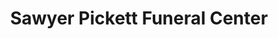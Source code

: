 ---
title: "Sawyer Pickett Funeral Center"
url: /north-vernon/sawyer-pickett-funeral-center/
shop: funeral directors
---
